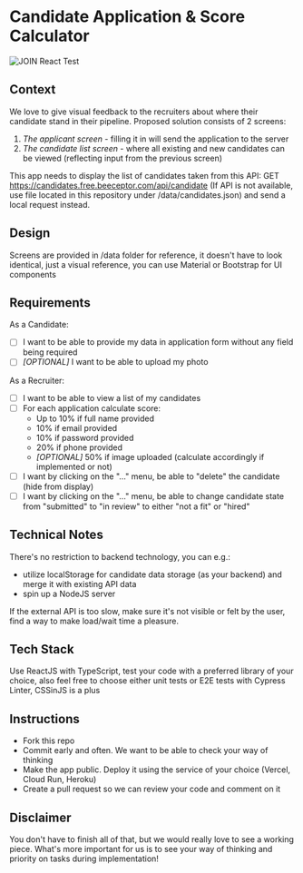 # Candidate Application & Score Calculator

![JOIN React Test](https://i.imgur.com/msT4Blg.png)

## Context

We love to give visual feedback to the recruiters about where their candidate stand in their pipeline.
Proposed solution consists of 2 screens:

1. *The applicant screen* - filling it in will send the application to the server
1. *The candidate list screen* - where all existing and new candidates can be viewed (reflecting input from the previous screen)

This app needs to display the list of candidates taken from this API: GET https://candidates.free.beeceptor.com/api/candidate
(If API is not available, use file located in this repository under /data/candidates.json) and send a local request instead.

## Design

Screens are provided in /data folder for reference, it doesn't have to look identical, just a visual reference, you can use Material or Bootstrap for UI components

## Requirements

As a Candidate:

- [ ] I want to be able to provide my data in application form without any field being required
- [ ] *[OPTIONAL]* I want to be able to upload my photo

As a Recruiter:

- [ ] I want to be able to view a list of my candidates
- [ ] For each application calculate score:
  - Up to 10% if full name provided
  - 10% if email provided
  - 10% if password provided
  - 20% if phone provided
  - *[OPTIONAL]* 50% if image uploaded (calculate accordingly if implemented or not)
- [ ] I want by clicking on the "..." menu, be able to "delete" the candidate (hide from display)
- [ ] I want by clicking on the "..." menu, be able to change candidate state from "submitted" to "in review" to either "not a fit" or "hired"
  
## Technical Notes

There's no restriction to backend technology, you can e.g.:

- utilize localStorage for candidate data storage (as your backend) and merge it with existing API data
- spin up a NodeJS server

If the external API is too slow, make sure it's not visible or felt by the user, find a way to make load/wait time a pleasure.

## Tech Stack

Use ReactJS with TypeScript, test your code with a preferred library of your choice, also feel free to choose either unit tests or E2E tests with Cypress
Linter, CSSinJS is a plus

## Instructions

- Fork this repo
- Commit early and often. We want to be able to check your way of thinking
- Make the app public. Deploy it using the service of your choice (Vercel, Cloud Run, Heroku)
- Create a pull request so we can review your code and comment on it

## Disclaimer

You don't have to finish all of that, but we would really love to see a working piece.
What's more important for us is to see your way of thinking and priority on tasks during implementation!
